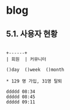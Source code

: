 # blog

## 5.1. 사용자 현황

```

+------+
| 회원  | 커뮤니터

()day  ()week  ()month

* 129 명 가입, 31명 탈퇴

ddddd 08:34
ddddd 08:45
ddddd 09:11




```
